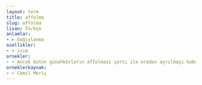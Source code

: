 ```yaml
---
layout: term
title: affolma
slug: affolma
lisan: Türkçe
anlamlar:
- ► bağışlanma
ozellikler:
- - isim
ornekler:
- - Ancak bütün günahkârların affolması şartı ile oradan ayrılmayı kabul eder.
orneklerkaynak:
- - Cemil Meriç
---
```

